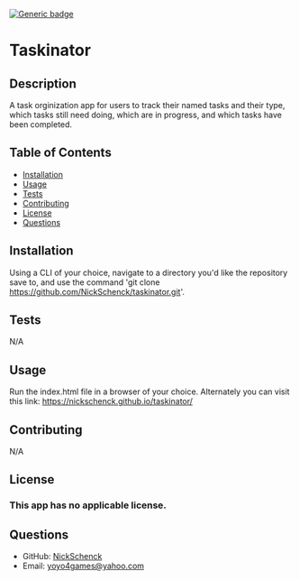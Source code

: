 [![Generic badge](https://img.shields.io/badge/license-N/A-<COLOR>.svg)](#license)
  # Taskinator
  ## Description
  A task orginization app for users to track their named tasks and their type, which tasks still need doing, which are in progress, and which tasks have been completed.
  ## Table of Contents
  * [Installation](#installation)
  * [Usage](#usage)
  * [Tests](#tests)
  * [Contributing](#contributing)
  * [License](#license)
  * [Questions](#questions)
  ## Installation
  Using a CLI of your choice, navigate to a directory you'd like the repository save to, and use the command 'git clone https://github.com/NickSchenck/taskinator.git'.
  ## Tests
  N/A
  ## Usage
  Run the index.html file in a browser of your choice. Alternately you can visit this link: https://nickschenck.github.io/taskinator/
  ## Contributing
  N/A
  ## License
  ### This app has no applicable license.
  ## Questions
  * GitHub: [NickSchenck](https://github.com/NickSchenck)
  * Email: 
  [yoyo4games@yahoo.com](mailto:yoyo4games@yahoo.com)
  